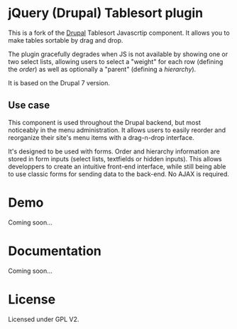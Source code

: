jQuery (Drupal) Tablesort plugin
================================

This is a fork of the [Drupal](http://www.drupal.org/project/drupal) Tablesort Javascrtip component. It allows you to make tables sortable by drag and drop.

The plugin gracefully degrades when JS is not available by showing one or two select lists, allowing users to select a "weight" for each row (defining the *order*) as well as optionally a "parent" (defining a *hierarchy*).

It is based on the Drupal 7 version.


Use case
--------

This component is used throughout the Drupal backend, but most noticeably in the menu administration. It allows users to easily reorder and reorganize their site's menu items with a drag-n-drop interface.

It's designed to be used with forms. Order and hierarchy information are stored in form inputs (select lists, textfields or hidden inputs). This allows developpers to create an intuitive front-end interface, while still being able to use classic forms for sending data to the back-end. No AJAX is required.


Demo
====

Coming soon...


Documentation
=============

Coming soon...


License
=======

Licensed under GPL V2.